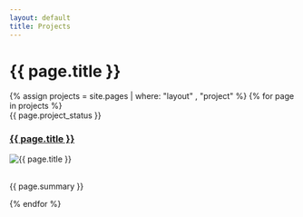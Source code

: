 ```yaml
---
layout: default
title: Projects
---
```

<!-- Content Header (Page header) -->
<div class="content-header">
  <div class="container-fluid">
    <div class="row mb-2">
      <div class="col-12">
        <h1 class="m-0 text-dark">{{ page.title }}</h1>
      </div><!-- /.col -->
    </div><!-- /.row -->
  </div><!-- /.container-fluid -->
</div>
<!-- /.content-header -->
<div class="content">
    <div class="container-fluid">
        <div class="row">
        {% assign projects = site.pages | where: "layout" , "project" %}
        {% for page in projects %}
            <div class="col-6">
                <div class="card">
                    <div class="ribbon-wrapper ribbon-lg">
                      <div class="ribbon bg-success text-lg">
                        {{ page.project_status }}
                      </div>
                    </div>
                    <div class="card-header">
                        <h3 class="card-title"><a href="{{ page.url }}">{{ page.title }}</a></h3>
                    </div>
                    <div class="card-body">
                        <img src="{{ page.featured_image | relative_url }}" class="product-image" alt="{{ page.title }}">
                        <br/><br/>
                        <p>{{ page.summary }}</p>                    
                    </div>
                </div>
            </div>
        {% endfor %}
        </div>
    </div>
</div>